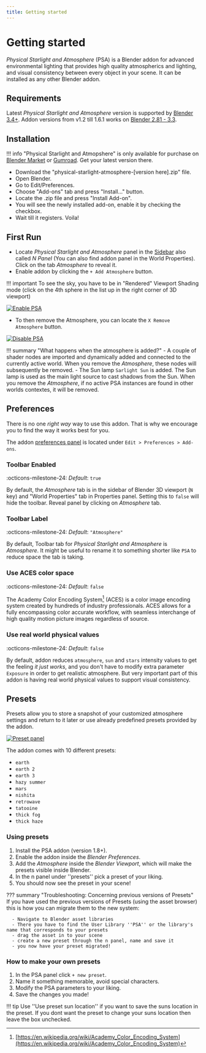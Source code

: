 ```yaml
---
title: Getting started
---
```


# Getting started

_Physical Starlight and Atmosphere_ (PSA)  is a Blender addon for advanced environmental lighting that provides high quality atmospherics
and lighting, and visual consistency between every object in your scene. It can be installed as any other Blender addon.
## Requirements

Latest _Physical Starlight and Atmosphere_ version is supported by [Blender 3.4+](https://www.blender.org/).
Addon versions from v1.2 till 1.6.1 works on [Blender 2.81 - 3.3](https://www.blender.org/).

## Installation

!!! info
    "Physical Starlight and Atmopshere" is only available for purchase on
    [Blender Market](https://blendermarket.com/products/physical-starlight-and-atmosphere) or [Gumroad](https://gumroad.com/l/PSaA).
    Get your latest version there.

- Download the "physical-starlight-atmosphere-[version here].zip" file.
- Open Blender.
- Go to Edit/Preferences. 
- Choose "Add-ons" tab and press "Install..." button. 
- Locate the .zip file and press "Install Add-on".
- You will see the newly installed add-on, enable it by checking the checkbox. 
- Wait till it registers. Voila!

## First Run
- Locate _Physical Starlight and Atmosphere_ panel in the [Sidebar](https://docs.blender.org/manual/en/latest/interface/window_system/regions.html#sidebar)
also called _N Panel_ (You can also find addon panel in the World Properties). Click on the tab _Atmosphere_ to reveal it.
- Enable addon by clicking the `+ Add Atmosphere` button.
 
!!! important
    To see the sky, you have to be in "Rendered" Viewport Shading mode (click on the 4th sphere in the list up in the right corner of 3D viewport)

[![Enable PSA](img/ENABLE_PSA_v182.jpg)](img/ENABLE_PSA_v182.jpg)

- To then remove the Atmosphere, you can locate the `X Remove Atmosphere` button.

[![Disable PSA](img/DISABLE_PSA_v182.jpg)](img/DISABLE_PSA_v182.jpg)

!!! summary "What happens when the atmosphere is added?"
    - A couple of shader nodes are imported and dynamically added and connected to the currently active world. When you remove the _Atmosphere_, these nodes will subsequently be removed.
    - The Sun lamp `Sarlight Sun` is added. The Sun lamp is used as the main light source to cast shadows from the Sun. When you remove the _Atmosphere_, if no active PSA instances are found in other worlds contextes, it will be removed.


## Preferences
There is no one _right way_ way to use this addon. That is why we encourage you to find the way
it works best for you. 

The addon [preferences panel](img/UI/UI_preferences.jpg) is located under
`Edit > Preferences > Add-ons`.

### Toolbar Enabled
:octicons-milestone-24: _Default_: `true`

By default, the _Atmosphere_ tab is in the sidebar of Blender 3D viewport (`N` key) and "World Properties" tab in
Properties panel. Setting this to `false` will hide the toolbar. Reveal panel by clicking on _Atmosphere_ tab. 

### Toolbar Label
:octicons-milestone-24: _Default_: `"Atmosphere"`

By default, Toolbar tab for _Physical Starlight and Atmosphere_ is _Atmosphere_. It might be useful to rename it
to something shorter like `PSA` to reduce space the tab is taking. 

### Use ACES color space
:octicons-milestone-24: _Default_: `false`

The Academy Color Encoding System[^1] (ACES) is a color image encoding system created by hundreds of industry professionals. ACES allows for a fully encompassing color accurate workflow, with seamless interchange of high quality motion picture images regardless of source.


### Use real world physical values
:octicons-milestone-24: _Default_: `false`

By default, addon reduces `atmosphere`, `sun` and `stars` intensity values to get the feeling _it just works_, and you 
don't have to modify extra parameter `Exposure` in order to get realistic atmosphere. But very important part of this 
addon is having real world physical values to support visual consistency.

<!-- ### Experimental Features
:octicons-milestone-24: _Default_: `false`

Enables features that may not be fully functional and tested for all cases. Current list of experimental features:

* [Binary Sun](/psa/binary-sun/) -->

[^1]: [https://en.wikipedia.org/wiki/Academy_Color_Encoding_System](https://en.wikipedia.org/wiki/Academy_Color_Encoding_System)


## Presets

Presets allow you to store a snapshot of your customized atmosphere settings and return to it later or use already predefined presets provided by the addon.

[![Preset panel](img/UI/PRESET_PANEL_v182.jpg)](img/UI/PRESET_PANEL_v182.jpg)

The addon comes with 10 different presets:

- `earth`
- `earth 2`
- `earth 3`
- `hazy summer`
- `mars`
- `nishita`
- `retrowave`
- `tatooine`
- `thick fog`
- `thick haze`
  
### Using presets

1. Install the PSA addon (version 1.8+).
2. Enable the addon inside the *Blender Preferences*.
3. Add the *Atmosphere* inside the *Blender Viewport*, which will make the presets visible inside Blender.
4. In the n panel under ''presets'' pick a preset of your liking.
5. You should now see the preset in your scene!

??? summary "Troubleshooting: Concerning previous versions of Presets"     
    If you have used the previous versions of Presets (using the asset browser) this is how you can migrate them to the new system:
                
      - Navigate to Blender asset libraries
      - There you have to find the User Library ''PSA'' or the library's name that corresponds to your presets
      - drag the asset in to your scene
      - create a new preset through the n panel, name and save it
      - you now have your preset migrated!
        

### How to make your own presets

1. In the PSA panel click `+ new preset`.
2. Name it something memorable, avoid special characters.
3. Modify the PSA parameters to your liking.
4. Save the changes you made!

!!! tip 
     Use ''Use preset sun location'' if you want to save the suns location in the preset. If you dont want the preset to change your suns location then leave the box unchecked.